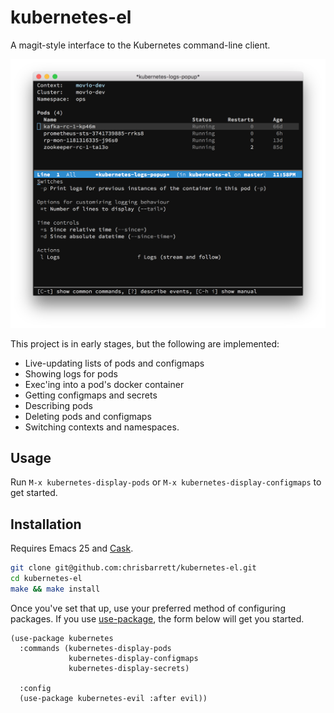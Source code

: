 # kubernetes-el

A magit-style interface to the Kubernetes command-line client.

![Screenshot of Kubernetes Emacs client](assets/screenshot.png)

This project is in early stages, but the following are implemented:

- Live-updating lists of pods and configmaps
- Showing logs for pods
- Exec'ing into a pod's docker container
- Getting configmaps and secrets
- Describing pods
- Deleting pods and configmaps
- Switching contexts and namespaces.

## Usage

Run `M-x kubernetes-display-pods` or `M-x kubernetes-display-configmaps` to get started.

## Installation

Requires Emacs 25 and [Cask][].

```sh
git clone git@github.com:chrisbarrett/kubernetes-el.git
cd kubernetes-el
make && make install
```

Once you've set that up, use your preferred method of configuring packages. If
you use [use-package][], the form below will get you started.

```elisp
(use-package kubernetes
  :commands (kubernetes-display-pods
             kubernetes-display-configmaps
             kubernetes-display-secrets)

  :config
  (use-package kubernetes-evil :after evil))
```

[Cask]: https://github.com/cask/cask
[Evil]: https://github.com/emacs-evil/evil
[use-package]: https://github.com/jwiegley/use-package
